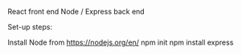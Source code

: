 React front end Node / Express back end


Set-up steps:

Install Node from https://nodejs.org/en/
npm init
npm install express
